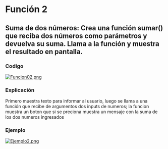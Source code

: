 # Función 2
## Suma de dos números: Crea una función sumar() que reciba dos números como parámetros y devuelva su suma. Llama a la función y muestra el resultado en pantalla.
### Codigo
[![Funcion02.png](https://i.gyazo.com/f9df121d659c1afe6649e4041938297c.png)]()
### Explicación
Primero muestra texto para informar al usuario, luego se llama a una función que recibe de argumentos dos inputs de numeros; la funcion muestra un boton que si se preciona muestra un mensaje con la suma de los dos numeros ingresados
### Ejemplo
[![Ejemplo2.png](https://i.gyazo.com/5b0e98c80d05cf57b00b0917ef106305.png)]()
